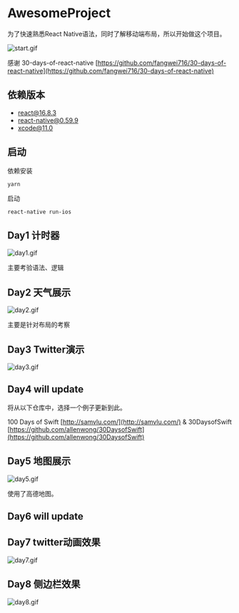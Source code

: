 # AwesomeProject

为了快速熟悉React Native语法，同时了解移动端布局，所以开始做这个项目。

![start.gif](http://llccing.cn:8000/awesomeProject/start.gif)

感谢 30-days-of-react-native [https://github.com/fangwei716/30-days-of-react-native](https://github.com/fangwei716/30-days-of-react-native)

## 依赖版本

- react@16.8.3
- react-native@0.59.9
- xcode@11.0

## 启动

依赖安装
```
yarn
```
启动
```
react-native run-ios
```

## Day1 计时器

![day1.gif](http://llccing.cn:8000/awesomeProject/day1.gif)

主要考验语法、逻辑

## Day2 天气展示

![day2.gif](http://llccing.cn:8000/awesomeProject/day2.gif)

主要是针对布局的考察

## Day3 Twitter演示

![day3.gif](http://llccing.cn:8000/awesomeProject/day3.gif)

## Day4 will update

将从以下仓库中，选择一个例子更新到此。

100 Days of Swift [http://samvlu.com/](http://samvlu.com/) & 30DaysofSwift [https://github.com/allenwong/30DaysofSwift](https://github.com/allenwong/30DaysofSwift)



## Day5 地图展示

![day5.gif](http://llccing.cn:8000/awesomeProject/day5.gif)


使用了高德地图。

## Day6 will update

## Day7 twitter动画效果

![day7.gif](http://llccing.cn:8000/awesomeProject/day7.gif)

## Day8 侧边栏效果

![day8.gif](http://llccing.cn:8000/awesomeProject/day8.gif)
